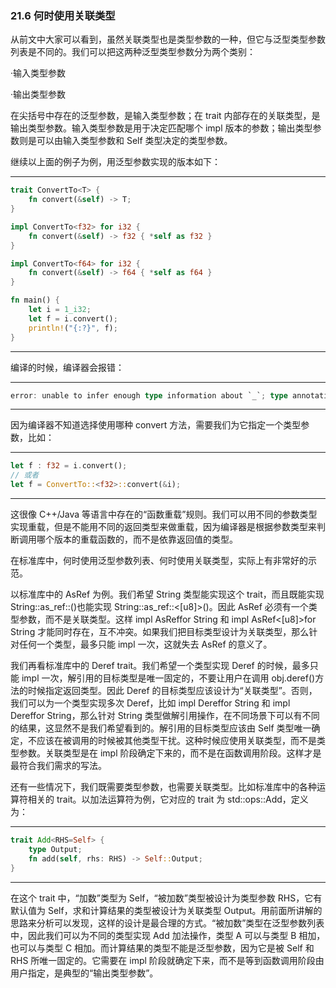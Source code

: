 ### 21.6 何时使用关联类型

从前文中大家可以看到，虽然关联类型也是类型参数的一种，但它与泛型类型参数列表是不同的。我们可以把这两种泛型类型参数分为两个类别：

·输入类型参数

·输出类型参数

在尖括号中存在的泛型参数，是输入类型参数；在 trait 内部存在的关联类型，是输出类型参数。输入类型参数是用于决定匹配哪个 impl 版本的参数；输出类型参数则是可以由输入类型参数和 Self 类型决定的类型参数。

继续以上面的例子为例，用泛型参数实现的版本如下：

---

```rust
trait ConvertTo<T> {
    fn convert(&self) -> T;
}

impl ConvertTo<f32> for i32 {
    fn convert(&self) -> f32 { *self as f32 }
}

impl ConvertTo<f64> for i32 {
    fn convert(&self) -> f64 { *self as f64 }
}

fn main() {
    let i = 1_i32;
    let f = i.convert();
    println!("{:?}", f);
}
```

---

编译的时候，编译器会报错：

---

```rust
error: unable to infer enough type information about `_`; type annotations or generic parameter binding required
```

---

因为编译器不知道选择使用哪种 convert 方法，需要我们为它指定一个类型参数，比如：

---

```rust
let f : f32 = i.convert();
// 或者
let f = ConvertTo::<f32>::convert(&i);
```

---

这很像 C++/Java 等语言中存在的“函数重载”规则。我们可以用不同的参数类型实现重载，但是不能用不同的返回类型来做重载，因为编译器是根据参数类型来判断调用哪个版本的重载函数的，而不是依靠返回值的类型。

在标准库中，何时使用泛型参数列表、何时使用关联类型，实际上有非常好的示范。

以标准库中的 AsRef 为例。我们希望 String 类型能实现这个 trait，而且既能实现 String::as\_ref::<str>()也能实现 String::as\_ref::<\[u8\]>()。因此 AsRef 必须有一个类型参数，而不是关联类型。这样 impl AsRef<str>for String 和 impl AsRef<\[u8\]>for String 才能同时存在，互不冲突。如果我们把目标类型设计为关联类型，那么针对任何一个类型，最多只能 impl 一次，这就失去 AsRef 的意义了。

我们再看标准库中的 Deref trait。我们希望一个类型实现 Deref 的时候，最多只能 impl 一次，解引用的目标类型是唯一固定的，不要让用户在调用 obj.deref()方法的时候指定返回类型。因此 Deref 的目标类型应该设计为“关联类型”。否则，我们可以为一个类型实现多次 Deref，比如 impl Deref<str>for String 和 impl Deref<char>for String，那么针对 String 类型做解引用操作，在不同场景下可以有不同的结果，这显然不是我们希望看到的。解引用的目标类型应该由 Self 类型唯一确定，不应该在被调用的时候被其他类型干扰。这种时候应使用关联类型，而不是类型参数。关联类型是在 impl 阶段确定下来的，而不是在函数调用阶段。这样才是最符合我们需求的写法。

还有一些情况下，我们既需要类型参数，也需要关联类型。比如标准库中的各种运算符相关的 trait。以加法运算符为例，它对应的 trait 为 std::ops::Add，定义为：

---

```rust
trait Add<RHS=Self> {
    type Output;
    fn add(self, rhs: RHS) -> Self::Output;
}
```

---

在这个 trait 中，“加数”类型为 Self，“被加数”类型被设计为类型参数 RHS，它有默认值为 Self，求和计算结果的类型被设计为关联类型 Output。用前面所讲解的思路来分析可以发现，这样的设计是最合理的方式。“被加数”类型在泛型参数列表中，因此我们可以为不同的类型实现 Add 加法操作，类型 A 可以与类型 B 相加，也可以与类型 C 相加。而计算结果的类型不能是泛型参数，因为它是被 Self 和 RHS 所唯一固定的。它需要在 impl 阶段就确定下来，而不是等到函数调用阶段由用户指定，是典型的“输出类型参数”。
